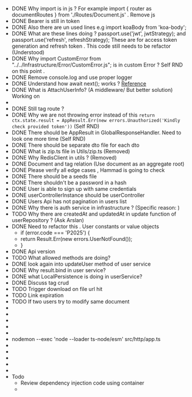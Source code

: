 - DONE Why import is in js ? For example import { router as documentRoutes } from './Routes/Document.js' . Remove js
- DONE Bearer is still in token
- DONE Also there are un used lines e.g import koaBody from 'koa-body';
- DONE What are these lines doing ? passport.use('jwt', jwtStrategy); and passport.use('refresh', refreshStrategy); These are for access token generation and refresh token . This code still needs to be refactor (Understood)
- DONE Why import CustomError from "../../Infrastructure/Error/CustomError.js"; is in custom Error ? Self RND on this point .
- DONE Remove console.log and use proper logger
- DONE Understand how await next(); works ? [Reference](https://itnext.io/how-koa-middleware-works-f4386b5573c)
- DONE What is AttachUserInfo? (A middleware/ But better solution) Working on
-
- DONE Still tag route ?
- DONE Why we are not throwing error instead of this `return ctx.state.result = AppResult.Err(new errors.Unauthorized('Kindly check provided token'))` (Self RND)
- DONE There should be AppResult in GlobalResponseHandler. Need to look one more time (Self RND)
- DONE There should be separate dto file for each dto
- DONE What is zip.ts file in Utils/zip.ts (Removed)
- DONE Why RedisClient in utils ? (Removed)
- DONE Document and tag relation (Use document as an aggregate root)
- DONE Please verify all edge cases , Hammad is going to check
- DONE There should be a seeds file
- DONE There shouldn't be a password in a hash
- DONE User is able to sign up with same credentials
- DONE userControllerInstance should be userController
- DONE Users Api has not pagination in users list
- DONE Why there is auth service in infrastructure ? (Specific reason: )
- TODO Why there are createdAt and updatedAt in update function of userRepository ? (Ask Arslan)
- DONE Need to refactor this . User constants or value objects
	- if (error.code === 'P2025') {
	- return Result.Err(new errors.UserNotFound());
	- }
- DONE Api version
- TODO What allowed methods are doing?
- DONE look again into updateUser method of user service
- DONE Why result.bind in user service?
- DONE what LocalPersistence is doing in userService?
- DONE Discuss tag crud
- TODO Trigger download on file url hit
- TODO Link expiration
- TODO If two users try to modify same document
-
-
-
-
-
- nodemon --exec 'node --loader ts-node/esm' src/http/app.ts
-
-
-
-
-
- Todo
	- Review dependency injection code using container
	-
